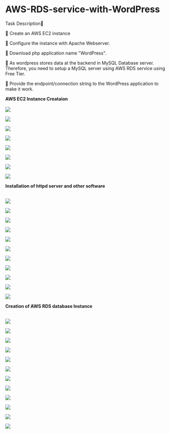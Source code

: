# AWS-RDS-service-with-WordPress<br>

Task Description📄

🔅 Create an AWS EC2 instance

🔅 Configure the instance with Apache Webserver.

🔅 Download php application name "WordPress".

🔅 As wordpress stores data at the backend in MySQL Database server. Therefore, you need to setup a MySQL server using AWS RDS service using Free Tier.

🔅 Provide the endpoint/connection string to the WordPress application to make it work.<br>

**AWS EC2 Instance Creataion**<br><br>
![](a.png)

![](b.png)

![](c.png)

![](d.png)

![](e.png)

![](f.png)

![](g.png)

![](h.png)

**Installation of httpd server and other software**<br><br>

![](i.png)

![](j.png)

![](k.png)

![](l.png)

![](m.png)

![](n.png)

![](o.png)

![](p.png)

![](q.png)

![](r.png)

![](s.png)

**Creation of AWS RDS database Instance**<br><br>

![](t.png)

![](u.png)

![](v.png)

![](w.png)

![](x.png)

![](y.png)

![](z.png)

![](za.png)

![](zb.png)

![](zc.png)

![](zd.png)

![](a.png)
